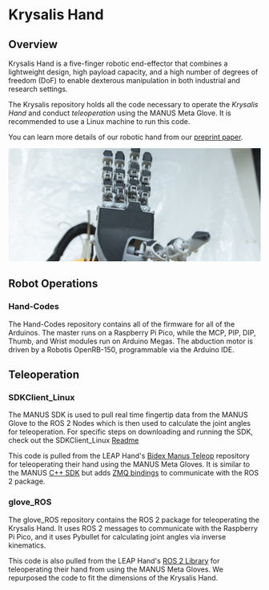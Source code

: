 # Krysalis Hand

## Overview
Krysalis Hand is a five-finger robotic end-effector that combines a lightweight design, high payload capacity, and a high number of degrees of freedom (DoF) to enable dexterous manipulation in both industrial and research settings. 

The Krysalis repository holds all the code necessary to operate the *Krysalis Hand* and conduct *teleoperation* using the MANUS Meta Glove. It is recommended to use a Linux machine to run this code.

You can learn more details of our robotic hand from our [preprint paper](https://arxiv.org/abs/2504.12967).

<img src="image/hand.png" alt="Kysallis Hand">


## Robot Operations

### Hand-Codes

The Hand-Codes repository contains all of the firmware for all of the Arduinos. The master runs on a Raspberry Pi Pico, while the MCP, PIP, DIP, Thumb, and Wrist modules run on Arduino Megas. The abduction motor is driven by a Robotis OpenRB-150, programmable via the Arduino IDE.

## Teleoperation

### SDKClient_Linux

The MANUS SDK is used to pull real time fingertip data from the MANUS Glove to the ROS 2 Nodes which is then used to calculate the joint angles for teleoperation. For specific steps on downloading and running the SDK, check out the SDKClient_Linux [Readme](https://github.com/Soltanilara/Krysalis_Hand/tree/main/SDKClient_Linux)

This code is pulled from the LEAP Hand's [Bidex Manus Teleop](https://github.com/leap-hand/Bidex_Manus_Teleop) repository for teleoperating their hand using the MANUS Meta Gloves. It is similar to the MANUS [C++ SDK](https://docs.manus-meta.com/2.4.0/Plugins/SDK/) but adds [ZMQ bindings](https://github.com/zeromq/cppzmq/tree/master) to communicate with the ROS 2 package. 



### glove_ROS

The glove_ROS repository contains the ROS 2 package for teleoperating the Krysalis Hand. It uses ROS 2 messages to communicate with the Raspberry Pi Pico, and it uses Pybullet for calculating joint angles via inverse kinematics.

This code is also pulled from the LEAP Hand's [ROS 2 Library](https://github.com/leap-hand/Bidex_Manus_Teleop) for teleoperating their hand from using the MANUS Meta Gloves. We  repurposed the code to fit the dimensions of the Krysalis Hand. 




